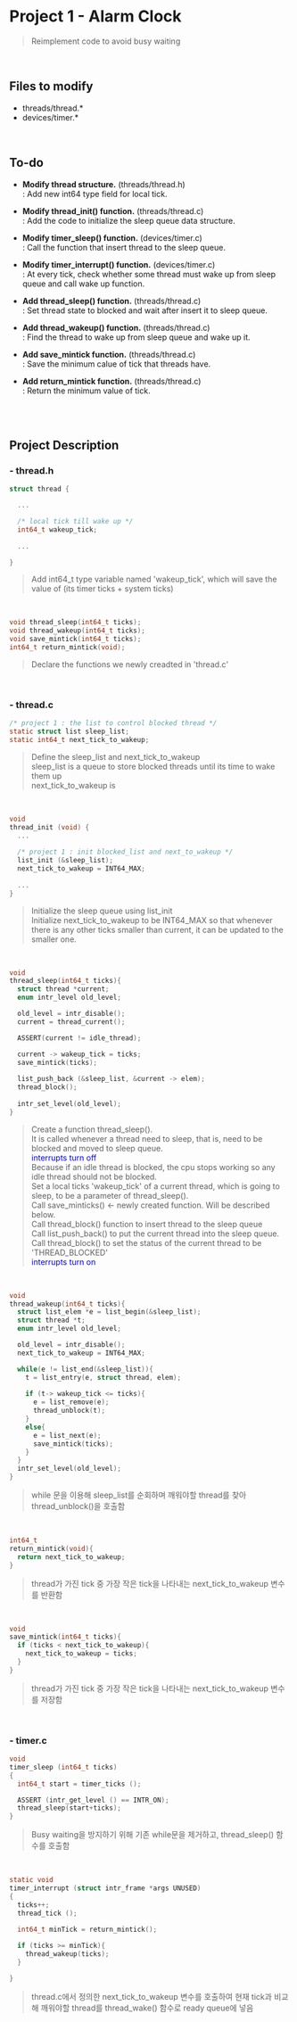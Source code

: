 # Project 1 - Alarm Clock
> Reimplement code to avoid busy waiting

<br>

## Files to modify
- threads/thread.*
- devices/timer.*

<br>

## To-do
- **Modify thread structure.** (threads/thread.h) <br>
     : Add new int64 type field for local tick.

     
- **Modify thread_init() function.** (threads/thread.c) <br>
     : Add the code to initialize the sleep queue data structure.

     
- **Modify timer_sleep() function.** (devices/timer.c) <br>
     : Call the function that insert thread to the sleep queue.

     
- **Modify timer_interrupt() function.** (devices/timer.c) <br>
     : At every tick, check whether some thread must wake up from sleep queue and call wake up function.

     
- **Add thread_sleep() function.**  (threads/thread.c) <br>
     : Set thread state to blocked and wait after insert it to sleep queue.

     
- **Add thread_wakeup() function.**  (threads/thread.c) <br>
     : Find the thread to wake up from sleep queue and wake up it.

     
- **Add save_mintick function.**  (threads/thread.c) <br>
     : Save the minimum calue of tick that threads have.

     
- **Add return_mintick function.**  (threads/thread.c) <br>
     : Return the minimum value of tick.


<br>
<br>

## Project Description

### - thread.h

``` C
struct thread {

  ...

  /* local tick till wake up */
  int64_t wakeup_tick;
  
  ...

}
```
> Add int64_t type variable named 'wakeup_tick', which will save the value of (its timer ticks + system ticks)

<br>

```C
void thread_sleep(int64_t ticks);
void thread_wakeup(int64_t ticks);
void save_mintick(int64_t ticks);
int64_t return_mintick(void);
```
> Declare the functions we newly creadted in 'thread.c'

<br>

### - thread.c
``` C
/* project 1 : the list to control blocked thread */
static struct list sleep_list;
static int64_t next_tick_to_wakeup;
```
> Define the sleep_list and next_tick_to_wakeup <br>
> sleep_list is a queue to store blocked threads until its time to wake them up <br>
> next_tick_to_wakeup is 

<br>

```C
void
thread_init (void) {
  ...
  
  /* project 1 : init blocked_list and next_to_wakeup */
  list_init (&sleep_list);
  next_tick_to_wakeup = INT64_MAX;
  
  ...
}
```
> Initialize the sleep queue using list_init <br>
> Initialize next_tick_to_wakeup to be INT64_MAX so that whenever there is any other ticks smaller than current, it can be updated to the smaller one.

<br>

```C
void
thread_sleep(int64_t ticks){
  struct thread *current;
  enum intr_level old_level;

  old_level = intr_disable();
  current = thread_current();

  ASSERT(current != idle_thread);

  current -> wakeup_tick = ticks;
  save_mintick(ticks);
  
  list_push_back (&sleep_list, &current -> elem);
  thread_block();
  
  intr_set_level(old_level);
}
```
> Create a function thread_sleep(). <br>
> It is called whenever a thread need to sleep, that is, need to be blocked and moved to sleep queue. <br>
> <span style="color:blue"> interrupts turn off </span> <br>
> Because if an idle thread is blocked, the cpu stops working so any idle thread should not be blocked. <br>
> Set a local ticks 'wakeup_tick' of a current thread, which is going to sleep, to be a parameter of thread_sleep(). <br>
> Call save_minticks() <- newly created function. Will be described below. <br>
> Call thread_block() function to insert thread to the sleep queue <br>
> Call list_push_back() to put the current thread into the sleep queue. <br>
> Call thread_block() to set the status of the current thread to be 'THREAD_BLOCKED' <br>
> <span style="color:blue"> interrupts turn on </span> <br>

<br>

```C
void
thread_wakeup(int64_t ticks){
  struct list_elem *e = list_begin(&sleep_list);
  struct thread *t;
  enum intr_level old_level;

  old_level = intr_disable();
  next_tick_to_wakeup = INT64_MAX;

  while(e != list_end(&sleep_list)){
    t = list_entry(e, struct thread, elem);
  
    if (t-> wakeup_tick <= ticks){
      e = list_remove(e);
      thread_unblock(t);
    }
    else{
      e = list_next(e);
      save_mintick(ticks);
    }
  }
  intr_set_level(old_level);
}
```
> while 문을 이용해 sleep_list를 순회하며 깨워야할 thread를 찾아 thread_unblock()을 호출함

<br>

``` C
int64_t
return_mintick(void){
  return next_tick_to_wakeup;
}
```
> thread가 가진 tick 중 가장 작은 tick을 나타내는 next_tick_to_wakeup 변수를 반환함

<br>

```C
void
save_mintick(int64_t ticks){
  if (ticks < next_tick_to_wakeup){
    next_tick_to_wakeup = ticks;
  }
}
```
> thread가 가진 tick 중 가장 작은 tick을 나타내는 next_tick_to_wakeup 변수를 저장함

<br>

### - timer.c
```C
void
timer_sleep (int64_t ticks) 
{
  int64_t start = timer_ticks ();

  ASSERT (intr_get_level () == INTR_ON);
  thread_sleep(start+ticks);
}
```
> Busy waiting을 방지하기 위해 기존 while문을 제거하고, thread_sleep() 함수를 호출함

<br>

```C
static void
timer_interrupt (struct intr_frame *args UNUSED)
{
  ticks++;
  thread_tick ();
  
  int64_t minTick = return_mintick();

  if (ticks >= minTick){
    thread_wakeup(ticks);
  }

}
```
> thread.c에서 정의한 next_tick_to_wakeup 변수를 호출하여 현재 tick과 비교해 깨워야할 thread를 thread_wake() 함수로 ready queue에 넣음
